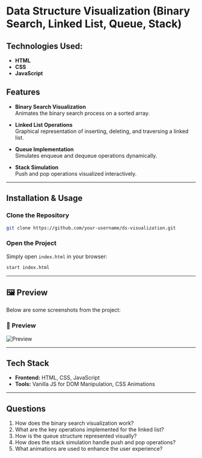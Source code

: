 # Data Structure Visualization (Binary Search, Linked List, Queue, Stack)

## Technologies Used:
- **HTML**
- **CSS**
- **JavaScript**

## Features
- **Binary Search Visualization**  
  Animates the binary search process on a sorted array.

- **Linked List Operations**  
  Graphical representation of inserting, deleting, and traversing a linked list.

- **Queue Implementation**  
  Simulates enqueue and dequeue operations dynamically.

- **Stack Simulation**  
  Push and pop operations visualized interactively.

---

## Installation & Usage
### Clone the Repository
```bash
git clone https://github.com/your-username/ds-visualization.git
```

### Open the Project
Simply open `index.html` in your browser:
```bash
start index.html
```

---

## 🖼️ Preview  
Below are some screenshots from the project:

### 📸 Preview  
![Preview](https://drive.google.com/uc?export=view&id=1x2YQGhiy6ulLJFB3drcCgOaTk-uk2KA4)

---

## Tech Stack
- **Frontend:** HTML, CSS, JavaScript
- **Tools:** Vanilla JS for DOM Manipulation, CSS Animations

---

## Questions
1. How does the binary search visualization work?
2. What are the key operations implemented for the linked list?
3. How is the queue structure represented visually?
4. How does the stack simulation handle push and pop operations?
5. What animations are used to enhance the user experience?
